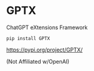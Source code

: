 # GPTX

ChatGPT eXtensions Framework 

`pip install GPTX`

https://pypi.org/project/GPTX/

(Not Affiliated w/OpenAI)